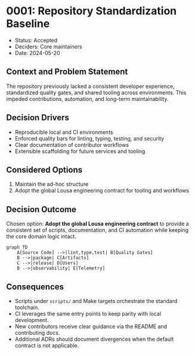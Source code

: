<!-- SPDX-License-Identifier: MPL-2.0 -->
# 0001: Repository Standardization Baseline

- Status: Accepted
- Deciders: Core maintainers
- Date: 2024-05-20

## Context and Problem Statement

The repository previously lacked a consistent developer experience, standardized
quality gates, and shared tooling across environments. This impeded
contributions, automation, and long-term maintainability.

## Decision Drivers

- Reproducible local and CI environments
- Enforced quality bars for linting, typing, testing, and security
- Clear documentation of contributor workflows
- Extensible scaffolding for future services and tooling

## Considered Options

1. Maintain the ad-hoc structure
2. Adopt the global Lousa engineering contract for tooling and workflows

## Decision Outcome

Chosen option: **Adopt the global Lousa engineering contract** to provide a
consistent set of scripts, documentation, and CI automation while keeping the
core domain logic intact.

```mermaid
graph TD
    A[Source Code] -->|lint,type,test| B[Quality Gates]
    B -->|package| C[Artifacts]
    C -->|release| D[Users]
    B -->|observability| E[Telemetry]
```

## Consequences

- Scripts under `scripts/` and Make targets orchestrate the standard toolchain.
- CI leverages the same entry points to keep parity with local development.
- New contributors receive clear guidance via the README and contributing docs.
- Additional ADRs should document divergences when the default contract is not
  applicable.
